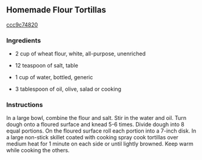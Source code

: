 ## Homemade Flour Tortillas

[ccc9c74820](http://www.food.com/recipe/homemade-flour-tortillas-448683)

### Ingredients

 - 2 cup of wheat flour, white, all-purpose, unenriched

 - 12 teaspoon of salt, table

 - 1 cup of water, bottled, generic

 - 3 tablespoon of oil, olive, salad or cooking

### Instructions

In a large bowl, combine the flour and salt. Stir in the water and oil. Turn dough onto a floured surface and knead 5-6 times. Divide dough into 8 equal portions. On the floured surface roll each portion into a 7-inch disk. In a large non-stick skillet coated with cooking spray cook tortillas over medium heat for 1 minute on each side or until lightly browned. Keep warm while cooking the others.